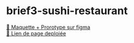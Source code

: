 # brief3-sushi-restaurant

[🔗  Maquette + Prorotype sur figma ](https://www.figma.com/file/tluBO1cn023cWgII8oTlg7/sushi-restaurant?node-id=2%3A12)
<br>
[🔗  Lien de page deploiée ](https://devssin.github.io/brief3-sushi-restaurant/)

